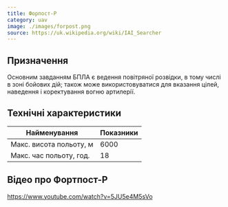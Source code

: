 ```yaml
---
title: Форпост-Р
category: uav
image: ./images/forpost.png
source: https://uk.wikipedia.org/wiki/IAI_Searcher
---
```


## Призначення
Основним завданням БПЛА є ведення повітряної розвідки, в тому числі в зоні бойових дій; також може використовуватися для вказання цілей, наведення і коректування вогню артилерії.

## Технічні характеристики

| Найменування            | Показники |
| ----------------------- | --------- |
| Макс. висота польоту, м | 6000      |
| Макс. час польоту, год. | 18        |


## Відео про Фортпост-Р

https://www.youtube.com/watch?v=5JU5e4M5sVo
